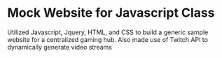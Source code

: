 # Mock Website for Javascript Class
Utilized Javascript, Jquery, HTML, and CSS to build a generic sample website for a centralized gaming hub. Also made use of Twitch API to dynamically generate video streams
